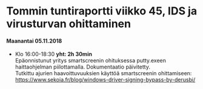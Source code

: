 # Tommin tuntiraportti viikko 45, IDS ja virusturvan ohittaminen

#### Maanantai 05.11.2018
* Klo 16:00-18:30 **yht: 2h 30min**  
Epäonnistunut yritys smartscreenin ohituksessa putty.exeen haittaohjelman piilottamalla. Dokumentaatio päivitetty.  
Tutkittu ajurien haavoittuvuuksien käyttöä smartscreenin ohittamiseen: https://www.sekoia.fr/blog/windows-driver-signing-bypass-by-derusbi/
